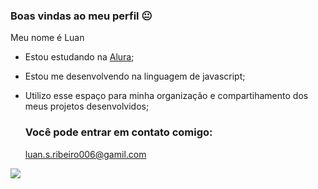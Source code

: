 ###  Boas vindas ao meu perfil 😐

Meu nome é Luan

- Estou estudando na [Alura](https://www.alura.com.br/);
- Estou me desenvolvendo na linguagem de javascript;
- Utilizo esse espaço para minha organização e compartihamento dos meus projetos desenvolvidos;

  ### Você pode entrar em contato comigo:

  luan.s.ribeiro006@gamil.com
  
![](https://tenor.com/pt-BR/view/random-gif-10066912)
